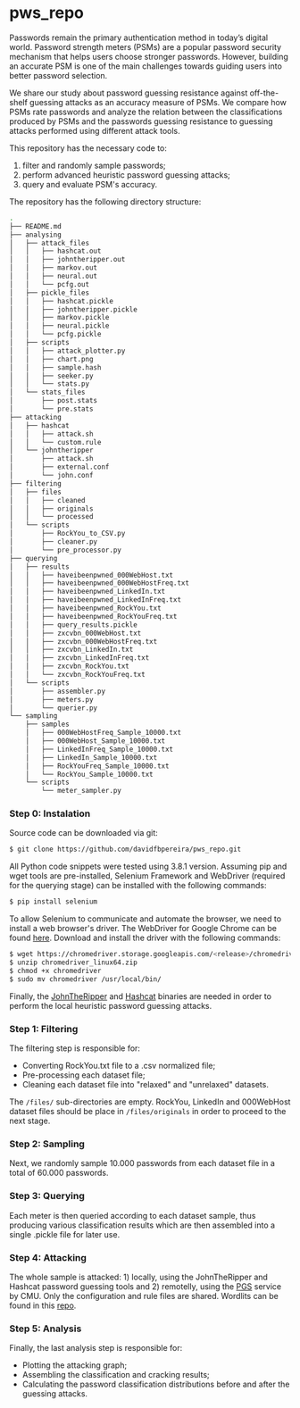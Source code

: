 # pws_repo

Passwords remain the primary authentication method in today’s digital world. Password strength meters (PSMs) are a popular password security mechanism that helps users choose stronger passwords. However, building an accurate PSM is one of the main challenges towards guiding users into better password selection.

We share our study about password guessing resistance against off-the-shelf guessing attacks as an accuracy measure of PSMs. We compare how PSMs rate passwords and analyze the relation between the classifications produced by PSMs and the passwords guessing resistance to guessing attacks performed using different attack tools.

This repository has the necessary code to: 
1) filter and randomly sample passwords;
2) perform advanced heuristic password guessing attacks;
3) query and evaluate PSM's accuracy.

The repository has the following directory structure: 
```sh
.
├── README.md
├── analysing
│   ├── attack_files
│   │   ├── hashcat.out
│   │   ├── johntheripper.out
│   │   ├── markov.out
│   │   ├── neural.out
│   │   └── pcfg.out
│   ├── pickle_files
│   │   ├── hashcat.pickle
│   │   ├── johntheripper.pickle
│   │   ├── markov.pickle
│   │   ├── neural.pickle
│   │   └── pcfg.pickle
│   ├── scripts
│   │   ├── attack_plotter.py
│   │   ├── chart.png
│   │   ├── sample.hash
│   │   ├── seeker.py
│   │   └── stats.py
│   └── stats_files
│       ├── post.stats
│       └── pre.stats
├── attacking
│   ├── hashcat
│   │   ├── attack.sh
│   │   └── custom.rule
│   └── johntheripper
│       ├── attack.sh
│       ├── external.conf
│       └── john.conf
├── filtering
│   ├── files
│   │   ├── cleaned
│   │   ├── originals
│   │   └── processed
│   └── scripts
│       ├── RockYou_to_CSV.py
│       ├── cleaner.py
│       └── pre_processor.py
├── querying
│   ├── results
│   │   ├── haveibeenpwned_000WebHost.txt
│   │   ├── haveibeenpwned_000WebHostFreq.txt
│   │   ├── haveibeenpwned_LinkedIn.txt
│   │   ├── haveibeenpwned_LinkedInFreq.txt
│   │   ├── haveibeenpwned_RockYou.txt
│   │   ├── haveibeenpwned_RockYouFreq.txt
│   │   ├── query_results.pickle
│   │   ├── zxcvbn_000WebHost.txt
│   │   ├── zxcvbn_000WebHostFreq.txt
│   │   ├── zxcvbn_LinkedIn.txt
│   │   ├── zxcvbn_LinkedInFreq.txt
│   │   ├── zxcvbn_RockYou.txt
│   │   └── zxcvbn_RockYouFreq.txt
│   └── scripts
│       ├── assembler.py
│       ├── meters.py
│       └── querier.py
└── sampling
    ├── samples
    │   ├── 000WebHostFreq_Sample_10000.txt
    │   ├── 000WebHost_Sample_10000.txt
    │   ├── LinkedInFreq_Sample_10000.txt
    │   ├── LinkedIn_Sample_10000.txt
    │   ├── RockYouFreq_Sample_10000.txt
    │   └── RockYou_Sample_10000.txt
    └── scripts
        └── meter_sampler.py
```

### Step 0: Instalation
Source code can be downloaded via git:
```sh
$ git clone https://github.com/davidfbpereira/pws_repo.git
```
All Python code snippets were tested using 3.8.1 version.
Assuming pip and wget tools are pre-installed, Selenium Framework and WebDriver (required for the querying stage) can be installed with the following commands:
```sh
$ pip install selenium
```
To allow Selenium to communicate and automate the browser, we need to install a web browser's driver. The WebDriver for Google Chrome can be found [here]. 
Download and install the driver with the following commands:
```sh
$ wget https://chromedriver.storage.googleapis.com/<release>/chromedriver_linux64.zip
$ unzip chromedriver_linux64.zip
$ chmod +x chromedriver
$ sudo mv chromedriver /usr/local/bin/
```
Finally, the [JohnTheRipper] and [Hashcat] binaries are needed in order to perform the local heuristic password guessing attacks. 
### Step 1: Filtering
The filtering step is responsible for:
  - Converting RockYou.txt file to a .csv normalized file;
  - Pre-processing each dataset file;
  - Cleaning each dataset file into "relaxed" and "unrelaxed" datasets.

The `/files/` sub-directories are empty. RockYou, LinkedIn and 000WebHost dataset files should be place in `/files/originals` in order to proceed to the next stage.

### Step 2: Sampling
Next, we randomly sample 10.000 passwords from each dataset file in a total of 60.000 passwords.

### Step 3: Querying
Each meter is then queried according to each dataset sample, thus producing various classification results which are then assembled into a single .pickle file for later use.

### Step 4: Attacking
The whole sample is attacked: 1) locally, using the JohnTheRipper and Hashcat password guessing tools and 2) remotelly, using the [PGS] service by CMU. Only the configuration and rule files are shared. Wordlits can be found in this [repo].

### Step 5: Analysis
Finally, the last analysis step is responsible for:
  - Plotting the attacking graph;
  - Assembling the classification and cracking results;  
  - Calculating the password classification distributions before and after the guessing attacks.



[here]: <http://chromedriver.chromium.org/downloads>
[JohnTheRipper]: <https://www.openwall.com/john/>
[Hashcat]: <https://hashcat.net/hashcat/>
[PGS]: <https://pgs.ece.cmu.edu/>
[repo]: <https://github.com/berzerk0/Probable-Wordlists/tree/master/Real-Passwords>
